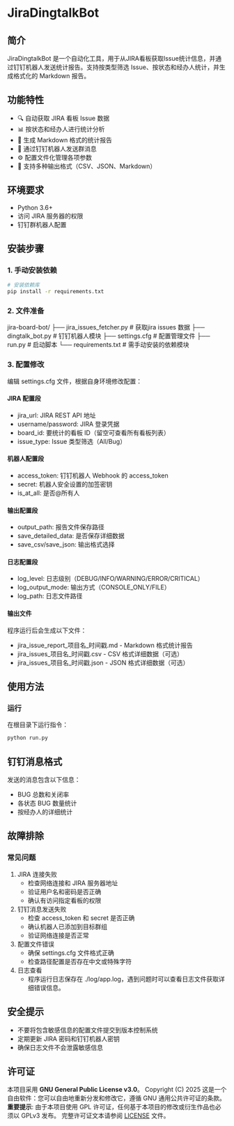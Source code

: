 # JiraDingtalkBot

## 简介
JiraDingtalkBot 是一个自动化工具，用于从JIRA看板获取Issue统计信息，并通过钉钉机器人发送统计报告。支持按类型筛选 Issue、按状态和经办人统计，并生成格式化的 Markdown 报告。

## 功能特性
- 🔍 自动获取 JIRA 看板 Issue 数据
- 📊 按状态和经办人进行统计分析
- 📝 生成 Markdown 格式的统计报告
- 🤖 通过钉钉机器人发送群消息
- ⚙️ 配置文件化管理各项参数
- 📁 支持多种输出格式（CSV、JSON、Markdown）


## 环境要求
- Python 3.6+
- 访问 JIRA 服务器的权限
- 钉钉群机器人配置

## 安装步骤
### 1. 手动安装依赖
```bash
# 安装依赖库
pip install -r requirements.txt
```

### 2. 文件准备
jira-board-bot/
├── jira_issues_fetcher.py  # 获取jira issues 数据
├── dingtalk_bot.py         # 钉钉机器人模块
├── settings.cfg            # 配置管理文件
├── run.py                  # 启动脚本
└── requirements.txt        # 需手动安装的依赖模块

### 3. 配置修改
编辑 settings.cfg 文件，根据自身环境修改配置：
#### JIRA 配置段
- jira_url: JIRA REST API 地址
- username/password: JIRA 登录凭据
- board_id: 要统计的看板 ID（留空可查看所有看板列表）
- issue_type: Issue 类型筛选（All/Bug）

#### 机器人配置段
- access_token: 钉钉机器人 Webhook 的 access_token
- secret: 机器人安全设置的加签密钥
- is_at_all: 是否@所有人

#### 输出配置段
- output_path: 报告文件保存路径
- save_detailed_data: 是否保存详细数据
- save_csv/save_json: 输出格式选择

#### 日志配置段
- log_level: 日志级别（DEBUG/INFO/WARNING/ERROR/CRITICAL）
- log_output_mode: 输出方式（CONSOLE_ONLY/FILE）
- log_path: 日志文件路径

#### 输出文件
程序运行后会生成以下文件：
- jira_issue_report_项目名_时间戳.md - Markdown 格式统计报告
- jira_issues_项目名_时间戳.csv - CSV 格式详细数据（可选）
- jira_issues_项目名_时间戳.json - JSON 格式详细数据（可选）


## 使用方法
### 运行
在根目录下运行指令：
```bash
python run.py
```

## 钉钉消息格式
发送的消息包含以下信息：
- BUG 总数和关闭率
- 各状态 BUG 数量统计
- 按经办人的详细统计

## 故障排除
### 常见问题
1. JIRA 连接失败
   - 检查网络连接和 JIRA 服务器地址
   - 验证用户名和密码是否正确
   - 确认有访问指定看板的权限
2. 钉钉消息发送失败
   - 检查 access_token 和 secret 是否正确
   - 确认机器人已添加到目标群组
   - 验证网络连接是否正常
3. 配置文件错误
   - 确保 settings.cfg 文件格式正确
   - 检查路径配置是否存在中文或特殊字符
4. 日志查看
   - 程序运行日志保存在 ./log/app.log，遇到问题时可以查看日志文件获取详细错误信息。

## 安全提示
- 不要将包含敏感信息的配置文件提交到版本控制系统
- 定期更新 JIRA 密码和钉钉机器人密钥
- 确保日志文件不会泄露敏感信息

## 许可证
本项目采用 **GNU General Public License v3.0**。
Copyright (C) 2025
这是一个自由软件：您可以自由地重新分发和修改它，遵循 GNU 通用公共许可证的条款。
**重要提示**: 由于本项目使用 GPL 许可证，任何基于本项目的修改或衍生作品也必须以 GPLv3 发布。
完整许可证文本请参阅 [LICENSE](LICENSE) 文件。
